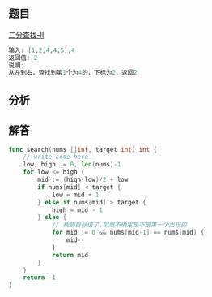## 题目

[二分查找-II](https://www.nowcoder.com/practice/4f470d1d3b734f8aaf2afb014185b395?tpId=188&&tqId=38588&rp=1&ru=/activity/oj&qru=/ta/job-code-high-week/question-ranking)

```go
输入: [1,2,4,4,5],4
返回值: 2
说明: 
从左到右，查找到第1个为4的，下标为2，返回2   
```



## 分析



## 解答

```go
func search(nums []int, target int) int {
	// write code here
	low, high := 0, len(nums)-1
	for low <= high {
		mid := (high-low)/2 + low
		if nums[mid] < target {
			low = mid + 1
		} else if nums[mid] > target {
			high = mid - 1
		} else {
			// 找到目标值了,但是不确定是不是第一个出现的
			for mid != 0 && nums[mid-1] == nums[mid] {
				mid--
			}
			return mid
		}
	}
	return -1
}
```

